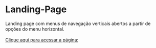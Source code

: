 # Landing-Page
Landing page com menus de navegação verticais abertos a partir de opções do menu horizontal.<br/><br/>
[Clique aqui para acessar a página: ](https://marinsantos.github.io/Landng-Page/)
